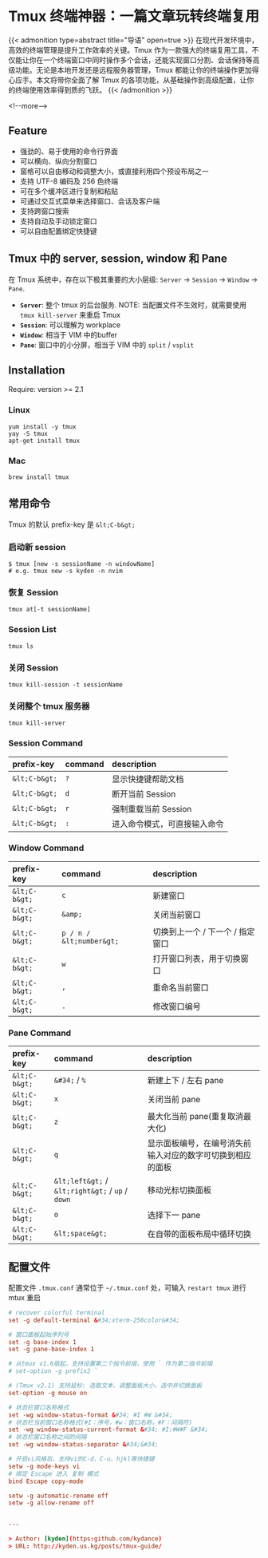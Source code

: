 # Tmux 终端神器：一篇文章玩转终端复用


{{&lt; admonition type=abstract title=&#34;导语&#34; open=true &gt;}}
在现代开发环境中，高效的终端管理是提升工作效率的关键。Tmux 作为一款强大的终端复用工具，不仅能让你在一个终端窗口中同时操作多个会话，还能实现窗口分割、会话保持等高级功能。无论是本地开发还是远程服务器管理，Tmux 都能让你的终端操作更加得心应手。本文将带你全面了解 Tmux 的各项功能，从基础操作到高级配置，让你的终端使用效率得到质的飞跃。
{{&lt; /admonition &gt;}}

&lt;!--more--&gt;

## Feature

- 强劲的、易于使用的命令行界面
- 可以横向、纵向分割窗口
- 窗格可以自由移动和调整大小，或直接利用四个预设布局之一
- 支持 UTF-8 编码及 256 色终端
- 可在多个缓冲区进行复制和粘贴
- 可通过交互式菜单来选择窗口、会话及客户端
- 支持跨窗口搜索
- 支持自动及手动锁定窗口
- 可以自由配置绑定快捷键

## Tmux 中的 server, session, window 和 Pane

在 Tmux 系统中，存在以下极其重要的大小层级: `Server` -&gt; `Session` -&gt; `Window` -&gt; `Pane`.

- **`Server`**: 整个 tmux 的后台服务. NOTE: 当配置文件不生效时，就需要使用 `tmux kill-server` 来重启 Tmux
- **`Session`**: 可以理解为 workplace
- **`Window`**: 相当于 VIM 中的buffer
- **`Pane`**: 窗口中的小分屏，相当于 VIM 中的 `split` / `vsplit`

## Installation

Require: version &gt;= 2.1

### Linux

```shell
yum install -y tmux
yay -S tmux
apt-get install tmux
```

### Mac

```shell
brew install tmux
```

## 常用命令

Tmux 的默认 prefix-key 是 `&lt;C-b&gt;`

### 启动新 session

```shell
$ tmux [new -s sessionName -n windowName]
# e.g. tmux new -s kyden -n nvim
```

### 恢复 Session

```shell
tmux at[-t sessionName]
```

### Session List

```shell
tmux ls
```

### 关闭 Session

```shell
tmux kill-session -t sessionName
```

### 关闭整个 tmux 服务器

```shell
tmux kill-server
```

### Session Command

| prefix-key | command | description |
| :--- | :--- | :--- |
| `&lt;C-b&gt;` | `?` | 显示快捷键帮助文档 |
| `&lt;C-b&gt;` | `d` | 断开当前 Session |
| `&lt;C-b&gt;` | `r` | 强制重载当前 Session |
| `&lt;C-b&gt;` | `:` | 进入命令模式，可直接输入命令 |

### Window Command

| prefix-key | command | description |
| :--- | :--- | :--- |
| `&lt;C-b&gt;` | `c` | 新建窗口 |
| `&lt;C-b&gt;` | `&amp;` | 关闭当前窗口 |
| `&lt;C-b&gt;` | `p / n / &lt;number&gt;` | 切换到上一个 / 下一个 / 指定窗口 |
| `&lt;C-b&gt;` | `w` | 打开窗口列表，用于切换窗口 |
| `&lt;C-b&gt;` | `,` | 重命名当前窗口 |
| `&lt;C-b&gt;` | `.` | 修改窗口编号 |

### Pane Command

| prefix-key | command | description |
| :--- | :--- | :--- |
| `&lt;C-b&gt;` | `&#34;` / `%` | 新建上下 / 左右 pane |
| `&lt;C-b&gt;` | `x` | 关闭当前 pane |
| `&lt;C-b&gt;` | `z` | 最大化当前 pane(重复取消最大化) |
| `&lt;C-b&gt;` | `q` | 显示面板编号，在编号消失前输入对应的数字可切换到相应的面板 |
| `&lt;C-b&gt;` | `&lt;left&gt;` / `&lt;right&gt;` / `up` / `down` | 移动光标切换面板 |
| `&lt;C-b&gt;` | `o` | 选择下一 pane |
| `&lt;C-b&gt;` | `&lt;space&gt;` | 在自带的面板布局中循环切换 |

## 配置文件

配置文件 `.tmux.conf` 通常位于 `~/.tmux.conf` 处，可输入 `restart tmux` 进行 mtux 重启

```conf
# recover colorful terminal
set -g default-terminal &#34;xterm-256color&#34;

# 窗口面板起始序列号
set -g base-index 1
set -g pane-base-index 1

# 从tmux v1.6版起，支持设置第二个指令前缀，使用 ` 作为第二指令前缀
# set-option -g prefix2 `

# (Tmux v2.1) 支持鼠标: 选取文本、调整面板大小、选中并切换面板
set-option -g mouse on

# 状态栏窗口名称格式
set -wg window-status-format &#34; #I #W &#34;
# 状态栏当前窗口名称格式(#I：序号，#w：窗口名称，#F：间隔符)
set -wg window-status-current-format &#34; #I:#W#F &#34;
# 状态栏窗口名称之间的间隔
set -wg window-status-separator &#34;&#34;

# 开启vi风格后，支持vi的C-d、C-u、hjkl等快捷键
setw -g mode-keys vi
# 绑定 Escape 进入 复制 模式
bind Escape copy-mode

setw -g automatic-rename off
setw -g allow-rename off


---

> Author: [kyden](https:github.com/kydance)  
> URL: http://kyden.us.kg/posts/tmux-guide/  

